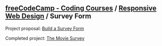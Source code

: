 ## [freeCodeCamp - Coding Courses](https://github.com/dreibona/freecodecamp) / [Responsive Web Design](../) / Survey Form

Project proposal: [Build a Survey Form](https://www.freecodecamp.org/learn/responsive-web-design/responsive-web-design-projects/build-a-survey-form)

Completed project: [The Movie Survey](https://codepen.io/dreibona/pen/poWYxVx)
